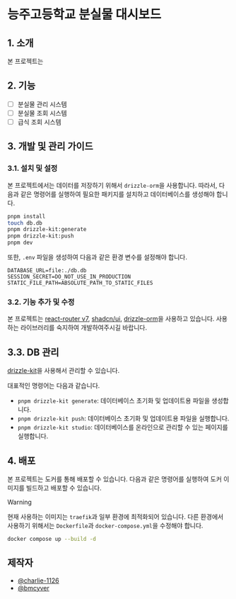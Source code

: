# 능주고등학교 분실물 대시보드

## 1. 소개

본 프로젝트는 <!-- TODO: README 작성 -->

## 2. 기능

- [ ] 분실물 관리 시스템
- [ ] 분실물 조회 시스템
- [ ] 급식 조회 시스템

## 3. 개발 및 관리 가이드

### 3.1. 설치 및 설정

본 프로젝트에서는 데이터를 저장하기 위해서 `drizzle-orm`을 사용합니다. 따라서, 다음과 같은 명령어를 실행하여 필요한 패키지를 설치하고 데이터베이스를 생성해야 합니다.

```bash
pnpm install
touch db.db
pnpm drizzle-kit:generate
pnpm drizzle-kit:push
pnpm dev
```

또한, `.env` 파일을 생성하여 다음과 같은 환경 변수를 설정해야 합니다.

```env
DATABASE_URL=file:./db.db
SESSION_SECRET=DO_NOT_USE_IN_PRODUCTION
STATIC_FILE_PATH=ABSOLUTE_PATH_TO_STATIC_FILES
```

### 3.2. 기능 추가 및 수정

본 프로젝트는 [react-router v7](https://reactrouter.com/), [shadcn/ui](https://ui.shadcn.com/), [drizzle-orm](https://orm.drizzle.team)을 사용하고 있습니다. 사용하는 라이브러리를 숙지하여 개발하여주시길 바랍니다.

## 3.3. DB 관리

[drizzle-kit](https://kit.drizzle.team/)을 사용해서 관리할 수 있습니다.

대표적인 명령어는 다음과 같습니다.

- `pnpm drizzle-kit generate`: 데이터베이스 초기화 및 업데이트용 파일을 생성합니다.
- `pnpm drizzle-kit push`: 데이터베이스 초기화 및 업데이트용 파일을 실행합니다.
- `pnpm drizzle-kit studio`: 데이터베이스를 온라인으로 관리할 수 있는 페이지를 실행합니다.

## 4. 배포

본 프로젝트는 도커를 통해 배포할 수 있습니다. 다음과 같은 명령어를 실행하여 도커 이미지를 빌드하고 배포할 수 있습니다.

> [!WARNING]
> 현재 사용하는 이미지는 `traefik`과 일부 환경에 최적화되어 있습니다.
> 다른 환경에서 사용하기 위해서는 `Dockerfile`과 `docker-compose.yml`을 수정해야 합니다.

```bash
docker compose up --build -d
```

## 제작자

- [@charlie-1126](https://github.com/charlie-1126)
- [@bmcyver](https://github.com/bmcyver)
